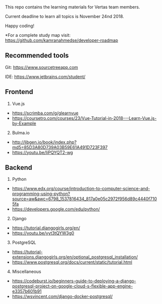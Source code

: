 This repo contains the learning materials for Vertas team members. 

Current deadline to learn all topics is November 24nd 2018.

Happy coding!

*For a complete study map visit: https://github.com/kamranahmedse/developer-roadmap


## Recommended tools

Git: https://www.sourcetreeapp.com

IDE: https://www.jetbrains.com/student/


## Frontend

1. Vue.js
- https://scrimba.com/g/glearnvue
- https://coursetro.com/courses/23/Vue-Tutorial-in-2018---Learn-Vue.js-by-Example

2. Bulma.io
- http://libgen.io/book/index.php?md5=85D3A80D739A03B59E61A491D723F397
- https://youtu.be/IiPQYQT2-wg


## Backend

1. Python
- https://www.edx.org/course/introduction-to-computer-science-and-programming-using-python?source=aw&awc=6798_1537816434_817a0e05c2972f956d89c4440f7105fa
- https://developers.google.com/edu/python/

2. Django
- https://tutorial.djangogirls.org/en/
- https://youtu.be/yyt3tQYW3g0

3. PostgreSQL
- https://tutorial-extensions.djangogirls.org/en/optional_postgresql_installation/
- https://www.postgresql.org/docs/current/static/tutorial.html

4. Miscellaneous
- https://codeburst.io/beginners-guide-to-deploying-a-django-postgresql-project-on-google-cloud-s-flexible-app-engine-e3357b601b91
- https://wsvincent.com/django-docker-postgresql/
